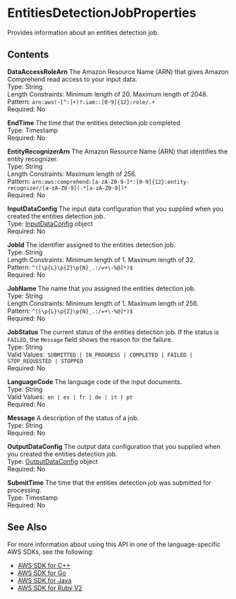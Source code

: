 # EntitiesDetectionJobProperties<a name="API_EntitiesDetectionJobProperties"></a>

Provides information about an entities detection job\.

## Contents<a name="API_EntitiesDetectionJobProperties_Contents"></a>

 **DataAccessRoleArn**   <a name="comprehend-Type-EntitiesDetectionJobProperties-DataAccessRoleArn"></a>
The Amazon Resource Name \(ARN\) that gives Amazon Comprehend read access to your input data\.  
Type: String  
Length Constraints: Minimum length of 20\. Maximum length of 2048\.  
Pattern: `arn:aws(-[^:]+)?:iam::[0-9]{12}:role/.+`   
Required: No

 **EndTime**   <a name="comprehend-Type-EntitiesDetectionJobProperties-EndTime"></a>
The time that the entities detection job completed  
Type: Timestamp  
Required: No

 **EntityRecognizerArn**   <a name="comprehend-Type-EntitiesDetectionJobProperties-EntityRecognizerArn"></a>
The Amazon Resource Name \(ARN\) that identifies the entity recognizer\.  
Type: String  
Length Constraints: Maximum length of 256\.  
Pattern: `arn:aws:comprehend:[a-zA-Z0-9-]*:[0-9]{12}:entity-recognizer/[a-zA-Z0-9](-*[a-zA-Z0-9])*`   
Required: No

 **InputDataConfig**   <a name="comprehend-Type-EntitiesDetectionJobProperties-InputDataConfig"></a>
The input data configuration that you supplied when you created the entities detection job\.  
Type: [InputDataConfig](API_InputDataConfig.md) object  
Required: No

 **JobId**   <a name="comprehend-Type-EntitiesDetectionJobProperties-JobId"></a>
The identifier assigned to the entities detection job\.  
Type: String  
Length Constraints: Minimum length of 1\. Maximum length of 32\.  
Pattern: `^([\p{L}\p{Z}\p{N}_.:/=+\-%@]*)$`   
Required: No

 **JobName**   <a name="comprehend-Type-EntitiesDetectionJobProperties-JobName"></a>
The name that you assigned the entities detection job\.  
Type: String  
Length Constraints: Minimum length of 1\. Maximum length of 256\.  
Pattern: `^([\p{L}\p{Z}\p{N}_.:/=+\-%@]*)$`   
Required: No

 **JobStatus**   <a name="comprehend-Type-EntitiesDetectionJobProperties-JobStatus"></a>
The current status of the entities detection job\. If the status is `FAILED`, the `Message` field shows the reason for the failure\.  
Type: String  
Valid Values:` SUBMITTED | IN_PROGRESS | COMPLETED | FAILED | STOP_REQUESTED | STOPPED`   
Required: No

 **LanguageCode**   <a name="comprehend-Type-EntitiesDetectionJobProperties-LanguageCode"></a>
The language code of the input documents\.  
Type: String  
Valid Values:` en | es | fr | de | it | pt`   
Required: No

 **Message**   <a name="comprehend-Type-EntitiesDetectionJobProperties-Message"></a>
A description of the status of a job\.  
Type: String  
Required: No

 **OutputDataConfig**   <a name="comprehend-Type-EntitiesDetectionJobProperties-OutputDataConfig"></a>
The output data configuration that you supplied when you created the entities detection job\.   
Type: [OutputDataConfig](API_OutputDataConfig.md) object  
Required: No

 **SubmitTime**   <a name="comprehend-Type-EntitiesDetectionJobProperties-SubmitTime"></a>
The time that the entities detection job was submitted for processing\.  
Type: Timestamp  
Required: No

## See Also<a name="API_EntitiesDetectionJobProperties_SeeAlso"></a>

For more information about using this API in one of the language\-specific AWS SDKs, see the following:
+  [AWS SDK for C\+\+](https://docs.aws.amazon.com/goto/SdkForCpp/comprehend-2017-11-27/EntitiesDetectionJobProperties) 
+  [AWS SDK for Go](https://docs.aws.amazon.com/goto/SdkForGoV1/comprehend-2017-11-27/EntitiesDetectionJobProperties) 
+  [AWS SDK for Java](https://docs.aws.amazon.com/goto/SdkForJava/comprehend-2017-11-27/EntitiesDetectionJobProperties) 
+  [AWS SDK for Ruby V2](https://docs.aws.amazon.com/goto/SdkForRubyV2/comprehend-2017-11-27/EntitiesDetectionJobProperties) 